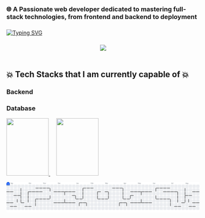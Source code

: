 ### 🌐 A Passionate web developer dedicated to mastering full-stack technologies, from frontend and backend to deployment

###
[![Typing SVG](https://readme-typing-svg.demolab.com?font=Fira+Code&pause=1000&color=F75318&width=435&lines=Hi+%F0%9F%91%8B%2C+I'm+Ph%E1%BA%A1m+Nguy%E1%BB%85n+Ph%C3%BAc+Th%E1%BB%8Bnh;How+are+you+today%3F;Welcome+to+my+GitHub+profile;Feel+free+wander+around+%3C3)](https://git.io/typing-svg)

###
<div align = "center">
  <img src ="https://user-images.githubusercontent.com/74038190/225813708-98b745f2-7d22-48cf-9150-083f1b00d6c9.gif">
</div>

<br>
  <h2>💥 Tech Stacks that I am currently capable of 💥 </h2>

### Backend

    
### Database
  <p align ="left">
     <a href="https://www.microsoft.com/en/sql-server"> <img width ="110" height ="150" src ="https://github.com/user-attachments/assets/3eb27b20-17b4-4caf-a099-d02802a72c64"> <alt ="MS SQL Server"/> </a> &nbsp;&nbsp;&nbsp;
     <a href="https://www.postgresql.org/"> <img width="110" height="150" src="https://github.com/user-attachments/assets/d966189b-b363-4e7a-ac63-7bc4550e31e9"> <alt ="PostgreSQL"/> </a> 
  </p>
       


<picture>
  <source media="(prefers-color-scheme: dark)" srcset="https://raw.githubusercontent.com/phucthinh2610/phucthinh2610/output/pacman-contribution-graph-dark.svg">
  <source media="(prefers-color-scheme: light)" srcset="https://raw.githubusercontent.com/phucthinh2610/phucthinh2610/output/pacman-contribution-graph.svg">
  <img alt="pacman contribution graph" src="https://raw.githubusercontent.com/phucthinh2610/phucthinh2610/output/pacman-contribution-graph.svg">
</picture>



<!--
**phucthinh2610/phucthinh2610** is a ✨ _special_ ✨ repository because its `README.md` (this file) appears on your GitHub profile.

Here are some ideas to get you started:

- 🔭 I’m currently working on ...
- 🌱 I’m currently learning ...
- 👯 I’m looking to collaborate on ...
- 🤔 I’m looking for help with ...
- 💬 Ask me about ...
- 📫 How to reach me: ...
- 😄 Pronouns: ...
- ⚡ Fun fact: ...
-->
